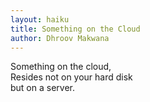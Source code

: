 ```yaml
---
layout: haiku
title: Something on the Cloud
author: Dhroov Makwana
---
```


Something on the cloud,<br>
Resides not on your hard disk<br>
but on a server.
